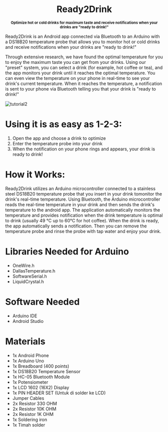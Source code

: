 <h1 align="center">
    Ready2Drink
</h1>
<p align="center">
<sup>
<b>Optimize hot or cold drinks for maximum taste and receive notifications when your drinks are "ready to drink!"</b>
</sup>
</p>


Ready2Drink is an Android app connected via Bluetooth to an Arduino with a DS18B20 temperature probe that allows you to monitor hot or cold drinks and receive notifications when your drinks are "ready to drink!"

Through extensive research, we have found the optimal temperature for you to enjoy the maximum taste you can get from your drinks. Using our "preset" system, you can select a drink (for example, hot coffee or tea), and the app monitors your drink until it reaches the optimal temperature. You can even view the temperature on your phone in real-time to see your drink's current temperature. When it reaches the temperature, a notification is sent to your phone via Bluetooth telling you that your drink is "ready to drink!"

![tutorial2](https://raw.githubusercontent.com/jamesadhitthana/UPH_SentimentForecast/master/Screenshots/Tutorial2.jpg)


# Using it is as easy as 1-2-3:
1. Open the app and choose a drink to optimize
2. Enter the temperature probe into your drink
3. When the notification on your phone rings and appears, your drink is ready to drink!

# How it Works:
Ready2Drink utilizes an Arduino microcontroller connected to a stainless steel DS18B20 temperature probe that you insert in your drink tomonitor the drink's real-time temperature. Using Bluetooth, the Arduino microcontroller reads the real-time temperature in your drink and then sends the drink's temperature to the android app. The application automatically monitors the temperature and provides notification when the drink temperature is optimal to drink (usually 49 °C up to 60°C for hot coffee). When the drink is ready, the app automatically sends a notification. Then you can remove the temperature probe and rinse the probe with tap water and enjoy your drink.

# Libraries Needed for Arduino
- OneWire.h
- DallasTemperature.h
- SoftwareSerial.h
- LiquidCrystal.h

# Software Needed
- Arduino IDE
- Android Studio

# Materials
- 1x Android Phone
- 1x Arduino Uno
- 1x Breadboard (400 points)
- 1x DS18B20 Temperature Sensor
- 1x HC-05 Bluetooth Module
- 1x Potensiometer
- 1x LCD 1602 (16X2) Display
- 1x PIN HEADER SET (Untuk di solder ke LCD)
- Jumper Cables
- 2x Resistor 330 OHM
- 2x Resistor 10K OHM
- 2x Resistor 1K OHM
- 1x Soldering iron
- 1x Timah solder
